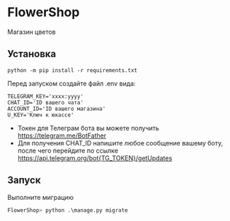 # FlowerShop

Магазин цветов

## Установка 

```commandline
python -m pip install -r requirements.txt
```
Перед запуском создайте файл .env вида:
```commandline
TELEGRAM_KEY='хххх:уууу'
CHAT_ID='ID вашего чата'
ACCOUNT_ID='ID вашего магазина'
U_KEY='Ключ к юкассе'
```
- Токен для Телеграм бота вы можете получить https://telegram.me/BotFather
- Для получения CHAT_ID напишите любое сообщение вашему боту, после чего перейдите по ссылке https://api.telegram.org/bot{TG_TOKEN}/getUpdates

## Запуск
Выполните миграцию

```python
FlowerShop> python .\manage.py migrate  
```